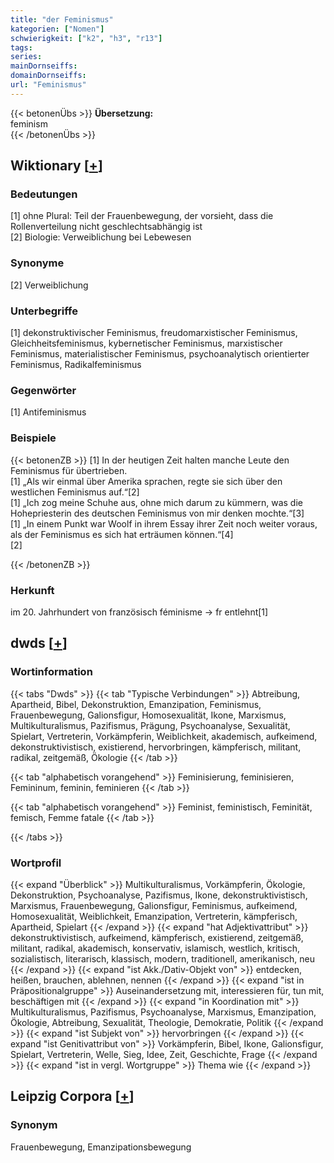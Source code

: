 ```yaml
---
title: "der Feminismus"
kategorien: ["Nomen"]
schwierigkeit: ["k2", "h3", "r13"]
tags:
series:
mainDornseiffs:
domainDornseiffs:
url: "Feminismus"
---
```


{{< betonenÜbs >}}
**Übersetzung:**  
feminism  
{{< /betonenÜbs >}}

## Wiktionary [[+](https://de.wiktionary.org/wiki/Feminismus)]

### Bedeutungen
[1] ohne Plural: Teil der Frauenbewegung, der vorsieht, dass die Rollenverteilung nicht geschlechtsabhängig ist  
[2] Biologie: Verweiblichung bei Lebewesen  

### Synonyme
[2] Verweiblichung  

### Unterbegriffe
[1] dekonstruktivischer Feminismus, freudomarxistischer Feminismus, Gleichheitsfeminismus, kybernetischer Feminismus, marxistischer Feminismus, materialistischer Feminismus, psychoanalytisch orientierter Feminismus, Radikalfeminismus  

### Gegenwörter
[1] Antifeminismus  

### Beispiele
{{< betonenZB >}}
[1] In der heutigen Zeit halten manche Leute den Feminismus für übertrieben.  
[1] „Als wir einmal über Amerika sprachen, regte sie sich über den westlichen Feminismus auf.“[2]  
[1] „Ich zog meine Schuhe aus, ohne mich darum zu kümmern, was die Hohepriesterin des deutschen Feminismus von mir denken mochte.“[3]  
[1] „In einem Punkt war Woolf in ihrem Essay ihrer Zeit noch weiter voraus, als der Feminismus es sich hat erträumen können.“[4]  
[2]  

{{< /betonenZB >}}
### Herkunft
im 20. Jahrhundert von französisch féminisme → fr entlehnt[1]  



## dwds [[+](https://www.dwds.de/wb/Feminismus)]

### Wortinformation
{{< tabs "Dwds" >}}
{{< tab "Typische Verbindungen" >}}
Abtreibung, Apartheid, Bibel, Dekonstruktion, Emanzipation, Feminismus, Frauenbewegung, Galionsfigur, Homosexualität, Ikone, Marxismus, Multikulturalismus, Pazifismus, Prägung, Psychoanalyse, Sexualität, Spielart, Vertreterin, Vorkämpferin, Weiblichkeit, akademisch, aufkeimend, dekonstruktivistisch, existierend, hervorbringen, kämpferisch, militant, radikal, zeitgemäß, Ökologie
{{< /tab >}}

{{< tab "alphabetisch vorangehend" >}}
Feminisierung, feminisieren, Femininum, feminin, feminieren
{{< /tab >}}

{{< tab "alphabetisch vorangehend" >}}
Feminist, feministisch, Feminität, femisch, Femme fatale
{{< /tab >}}

{{< /tabs >}}

### Wortprofil
{{< expand "Überblick" >}} Multikulturalismus, Vorkämpferin, Ökologie, Dekonstruktion, Psychoanalyse, Pazifismus, Ikone, dekonstruktivistisch, Marxismus, Frauenbewegung, Galionsfigur, Feminismus, aufkeimend, Homosexualität, Weiblichkeit, Emanzipation, Vertreterin, kämpferisch, Apartheid, Spielart {{< /expand >}}
{{< expand "hat Adjektivattribut" >}} dekonstruktivistisch, aufkeimend, kämpferisch, existierend, zeitgemäß, militant, radikal, akademisch, konservativ, islamisch, westlich, kritisch, sozialistisch, literarisch, klassisch, modern, traditionell, amerikanisch, neu {{< /expand >}}
{{< expand "ist Akk./Dativ-Objekt von" >}} entdecken, heißen, brauchen, ablehnen, nennen {{< /expand >}}
{{< expand "ist in Präpositionalgruppe" >}} Auseinandersetzung mit, interessieren für, tun mit, beschäftigen mit {{< /expand >}}
{{< expand "in Koordination mit" >}} Multikulturalismus, Pazifismus, Psychoanalyse, Marxismus, Emanzipation, Ökologie, Abtreibung, Sexualität, Theologie, Demokratie, Politik {{< /expand >}}
{{< expand "ist Subjekt von" >}} hervorbringen {{< /expand >}}
{{< expand "ist Genitivattribut von" >}} Vorkämpferin, Bibel, Ikone, Galionsfigur, Spielart, Vertreterin, Welle, Sieg, Idee, Zeit, Geschichte, Frage {{< /expand >}}
{{< expand "ist in vergl. Wortgruppe" >}} Thema wie {{< /expand >}}

## Leipzig Corpora [[+](https://corpora.uni-leipzig.de/en/res?word=Feminismus&corpusId=deu_newscrawl-public_2018)]


### Synonym
Frauenbewegung, Emanzipationsbewegung

